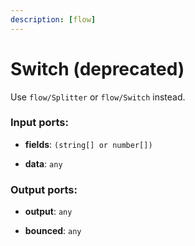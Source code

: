 ```yaml
---
description: [flow]
---
```


# Switch (deprecated)

Use `flow/Splitter` or `flow/Switch` instead.

### Input ports:

* __fields__: ` (string[] or number[]) `


* __data__: ` any `

### Output ports:

* __output__: ` any `


* __bounced__: ` any `


